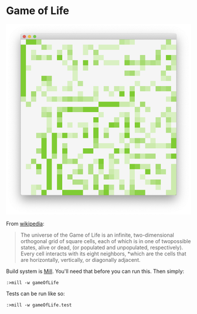 # Game of Life

![Game of Life screenshot](./img/gameoflife.png)

From [wikipedia](https://en.wikipedia.org/wiki/Conway%27s_Game_of_Life):

> The universe of the Game of Life is an infinite, two-dimensional orthogonal grid of square cells, each of which is in one of twopossible states, alive or dead, (or populated and unpopulated, respectively). Every cell interacts with its eight neighbors, *which are the cells that are horizontally, vertically, or diagonally adjacent.

Build system is [Mill](http://www.lihaoyi.com/mill/). You'll need that before you can run this. Then simply:

```
:>mill -w gameOfLife
```

Tests can be run like so:

```
:>mill -w gameOfLife.test
```
